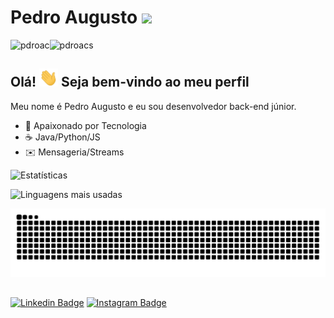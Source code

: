 # Pedro Augusto <img src="[https://emojis.slackmojis.com/emojis/images/1531849430/4246/blob-sunglasses.gif](https://avatars.githubusercontent.com/u/90412819?v=4)" width="30"/>

<div style="display: flex">
<img src = "https://komarev.com/ghpvc/?username=pdroacs&label=Profile%20views&color=brightgreen" alt="pdroac"  style="float:right, margin-right:10px"/>
<img src="https://img.shields.io/github/followers/pdroacs?label=Follow&color=brightgreen" alt="pdroacs" style="float:left" />
</div>

## Olá! <img  src="https://raw.githubusercontent.com/ABSphreak/ABSphreak/master/gifs/Hi.gif" width="30" /> Seja bem-vindo ao meu perfil

Meu nome é Pedro Augusto e eu sou desenvolvedor back-end júnior.

- :blue_heart: Apaixonado por Tecnologia
- :coffee: Java/Python/JS
- :envelope: Mensageria/Streams

![Estatísticas](https://github-readme-stats.vercel.app/api?username=pdroacs&show_icons=true&locale=pt-BR&theme=transparent&rank_icon=github)

![Linguagens mais usadas](https://github-readme-stats.vercel.app/api/top-langs/?username=pdroacs&layout=compact&langs_count=7&count_private=true&locale=pt-BR&theme=transparent)

![Snake animation](https://github.com/pdroacs/pdroacs/blob/output/github-contribution-grid-snake.svg)

##

[![Linkedin Badge](https://img.shields.io/badge/LinkedIn-0077B5?style=for-the-badge&logo=linkedin&logoColor=white)](https://www.linkedin.com/in/pedro-augusto-279548205/)
[![Instagram Badge](https://img.shields.io/badge/Instagram-E4405F?style=for-the-badge&logo=instagram&logoColor=white)](https://www.instagram.com/pdroacs/)
